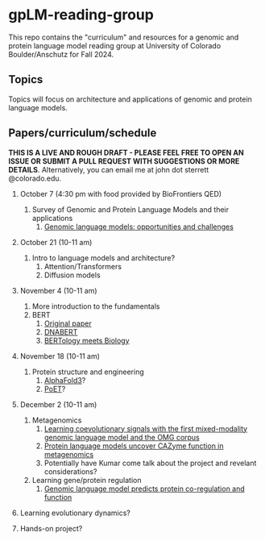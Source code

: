 # gpLM-reading-group

This repo contains the "curriculum" and resources for a genomic and protein language model reading group at University of Colorado Boulder/Anschutz for Fall 2024.

## Topics
Topics will focus on architecture and applications of genomic and protein language models. 

## Papers/curriculum/schedule

**THIS IS A LIVE AND ROUGH DRAFT - PLEASE FEEL FREE TO OPEN AN ISSUE OR SUBMIT A PULL REQUEST WITH SUGGESTIONS OR MORE DETAILS**. Alternatively, you can email me at john dot sterrett @colorado.edu.

1. October 7 (4:30 pm with food provided by BioFrontiers QED)
    1. Survey of Genomic and Protein Language Models and their applications
        1. [Genomic language models: opportunities and challenges](https://arxiv.org/html/2407.11435v1)

2. October 21 (10-11 am)
    1. Intro to language models and architecture?
        1. Attention/Transformers
        2. Diffusion models

3. November 4 (10-11 am)
    1. More introduction to the fundamentals
    2. BERT
        1. [Original paper](https://arxiv.org/abs/1810.04805)
        2. [DNABERT](https://academic.oup.com/bioinformatics/article/37/15/2112/6128680)
        2. [BERTology meets Biology](https://arxiv.org/abs/2006.15222)

4. November 18 (10-11 am)
    1. Protein structure and engineering
        1. [AlphaFold3](https://www.nature.com/articles/s41586-024-07487-w)?
        2. [PoET](https://www.openprotein.ai/poet-a-high-performing-protein-language-model-for-zero-shot-prediction)?
        
5. December 2 (10-11 am)
    1. Metagenomics 
        1. [Learning coevolutionary signals with the first mixed-modality genomic language model and the OMG corpus](https://www.biorxiv.org/content/10.1101/2024.08.14.607850v1)
        2. [Protein language models uncover CAZyme function in metagenomics](https://www.ncbi.nlm.nih.gov/pmc/articles/PMC10634757/)
        3. Potentially have Kumar come talk about the project and revelant considerations?
    2. Learning gene/protein regulation
        1. [Genomic language model predicts protein co-regulation and function](https://www.nature.com/articles/s41467-024-46947-9)

7. Learning evolutionary dynamics?
8. Hands-on project?
